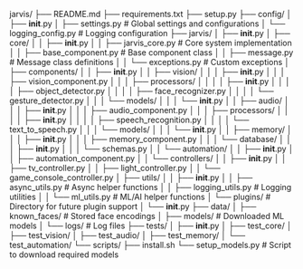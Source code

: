 jarvis/
├── README.md
├── requirements.txt
├── setup.py
├── config/
│   ├── __init__.py
│   ├── settings.py          # Global settings and configurations
│   └── logging_config.py    # Logging configuration
├── jarvis/
│   ├── __init__.py
│   ├── core/
│   │   ├── __init__.py
│   │   ├── jarvis_core.py      # Core system implementation
│   │   ├── base_component.py   # Base component class
│   │   ├── message.py          # Message class definitions
│   │   └── exceptions.py       # Custom exceptions
│   ├── components/
│   │   ├── __init__.py
│   │   ├── vision/
│   │   │   ├── __init__.py
│   │   │   ├── vision_component.py
│   │   │   ├── processors/
│   │   │   │   ├── __init__.py
│   │   │   │   ├── object_detector.py
│   │   │   │   ├── face_recognizer.py
│   │   │   │   └── gesture_detector.py
│   │   │   └── models/
│   │   │       └── __init__.py
│   │   ├── audio/
│   │   │   ├── __init__.py
│   │   │   ├── audio_component.py
│   │   │   ├── processors/
│   │   │   │   ├── __init__.py
│   │   │   │   ├── speech_recognition.py
│   │   │   │   └── text_to_speech.py
│   │   │   └── models/
│   │   │       └── __init__.py
│   │   ├── memory/
│   │   │   ├── __init__.py
│   │   │   ├── memory_component.py
│   │   │   └── database/
│   │   │       ├── __init__.py
│   │   │       └── schemas.py
│   │   └── automation/
│   │       ├── __init__.py
│   │       ├── automation_component.py
│   │       └── controllers/
│   │           ├── __init__.py
│   │           ├── tv_controller.py
│   │           ├── light_controller.py
│   │           └── game_console_controller.py
│   ├── utils/
│   │   ├── __init__.py
│   │   ├── async_utils.py      # Async helper functions
│   │   ├── logging_utils.py    # Logging utilities
│   │   └── ml_utils.py         # ML/AI helper functions
│   └── plugins/                # Directory for future plugin support
│       └── __init__.py
├── data/
│   ├── known_faces/           # Stored face encodings
│   ├── models/                # Downloaded ML models
│   └── logs/                  # Log files
├── tests/
│   ├── __init__.py
│   ├── test_core/
│   ├── test_vision/
│   ├── test_audio/
│   ├── test_memory/
│   └── test_automation/
└── scripts/
    ├── install.sh
    └── setup_models.py        # Script to download required models